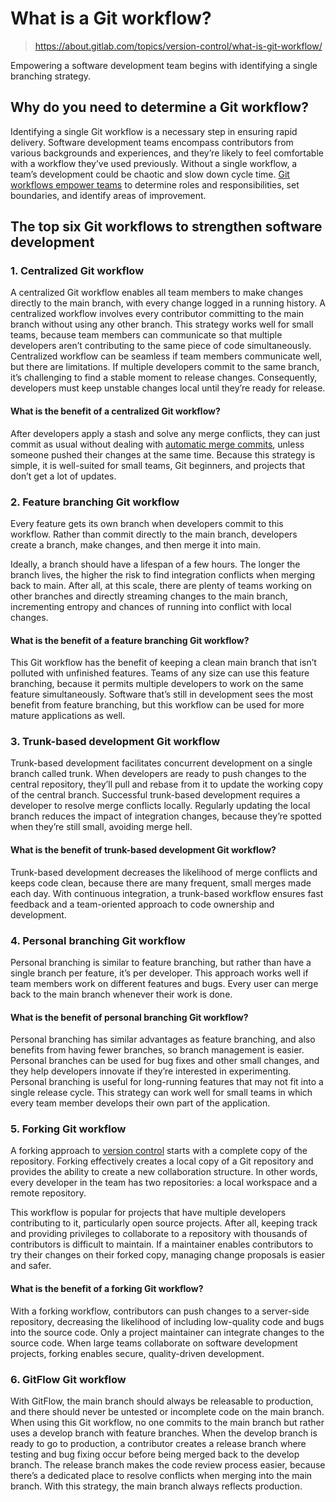 # What is a Git workflow?

> <https://about.gitlab.com/topics/version-control/what-is-git-workflow/>

Empowering a software development team begins with identifying a single
branching strategy.

## Why do you need to determine a Git workflow?

Identifying a single Git workflow is a necessary step in ensuring rapid
delivery. Software development teams encompass contributors from various
backgrounds and experiences, and they’re likely to feel comfortable with a
workflow they’ve used previously. Without a single workflow, a team’s
development could be chaotic and slow down cycle time.
[Git workflows empower teams](https://about.gitlab.com/blog/2019/10/28/optimize-gitops-workflow/)
to determine roles and responsibilities, set boundaries, and identify areas of
improvement.

## The top six Git workflows to strengthen software development

### 1. Centralized Git workflow

A centralized Git workflow enables all team members to make changes directly to
the main branch, with every change logged in a running history. A centralized
workflow involves every contributor committing to the main branch without using
any other branch. This strategy works well for small teams, because team
members can communicate so that multiple developers aren’t contributing to the
same piece of code simultaneously. Centralized workflow can be seamless if team
members communicate well, but there are limitations. If multiple developers
commit to the same branch, it’s challenging to find a stable moment to release
changes. Consequently, developers must keep unstable changes local until
they’re ready for release.

#### What is the benefit of a centralized Git workflow?

After developers apply a stash and solve any merge conflicts, they can just
commit as usual without dealing with
[automatic merge commits](https://about.gitlab.com/blog/2020/03/25/git-merge-fifteen-year-git-party/),
unless someone pushed their changes at the same time. Because this strategy is
simple, it is well-suited for small teams, Git beginners, and projects that
don’t get a lot of updates.

### 2. Feature branching Git workflow

Every feature gets its own branch when developers commit to this workflow.
Rather than commit directly to the main branch, developers create a branch,
make changes, and then merge it into main.

Ideally, a branch should have a lifespan of a few hours. The longer the branch
lives, the higher the risk to find integration conflicts when merging back to
main. After all, at this scale, there are plenty of teams working on other
branches and directly streaming changes to the main branch, incrementing
entropy and chances of running into conflict with local changes.

#### What is the benefit of a feature branching Git workflow?

This Git workflow has the benefit of keeping a clean main branch that isn’t
polluted with unfinished features. Teams of any size can use this feature
branching, because it permits multiple developers to work on the same feature
simultaneously. Software that’s still in development sees the most benefit from
feature branching, but this workflow can be used for more mature applications
as well.

### 3. Trunk-based development Git workflow

Trunk-based development facilitates concurrent development on a single branch
called trunk. When developers are ready to push changes to the central
repository, they’ll pull and rebase from it to update the working copy of the
central branch. Successful trunk-based development requires a developer to
resolve merge conflicts locally. Regularly updating the local branch reduces
the impact of integration changes, because they’re spotted when they’re still
small, avoiding merge hell.

#### What is the benefit of trunk-based development Git workflow?

Trunk-based development decreases the likelihood of merge conflicts and keeps
code clean, because there are many frequent, small merges made each day. With
continuous integration, a trunk-based workflow ensures fast feedback and a
team-oriented approach to code ownership and development.

### 4. Personal branching Git workflow

Personal branching is similar to feature branching, but rather than have a
single branch per feature, it’s per developer. This approach works well if team
members work on different features and bugs. Every user can merge back to the
main branch whenever their work is done.

#### What is the benefit of personal branching Git workflow?

Personal branching has similar advantages as feature branching, and also
benefits from having fewer branches, so branch management is easier. Personal
branches can be used for bug fixes and other small changes, and they help
developers innovate if they’re interested in experimenting. Personal branching
is useful for long-running features that may not fit into a single release
cycle. This strategy can work well for small teams in which every team member
develops their own part of the application.

### 5. Forking Git workflow

A forking approach to [version control](https://about.gitlab.com/topics/version-control/)
starts with a complete copy of the repository. Forking effectively creates a
local copy of a Git repository and provides the ability to create a new
collaboration structure. In other words, every developer in the team has two
repositories: a local workspace and a remote repository.

This workflow is popular for projects that have multiple developers
contributing to it, particularly open source projects. After all, keeping track
and providing privileges to collaborate to a repository with thousands of
contributors is difficult to maintain. If a maintainer enables contributors to
try their changes on their forked copy, managing change proposals is easier and
safer.

#### What is the benefit of a forking Git workflow?

With a forking workflow, contributors can push changes to a server-side
repository, decreasing the likelihood of including low-quality code and bugs
into the source code. Only a project maintainer can integrate changes to the
source code. When large teams collaborate on software development projects,
forking enables secure, quality-driven development.

### 6. GitFlow Git workflow

With GitFlow, the main branch should always be releasable to production, and
there should never be untested or incomplete code on the main branch. When
using this Git workflow, no one commits to the main branch but rather uses a
develop branch with feature branches. When the develop branch is ready to go to
production, a contributor creates a release branch where testing and bug fixing
occur before being merged back to the develop branch. The release branch makes
the code review process easier, because there’s a dedicated place to resolve
conflicts when merging into the main branch. With this strategy, the main
branch always reflects production.

